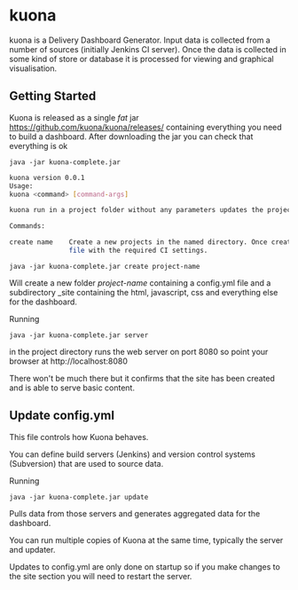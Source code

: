 kuona
=====

kuona is a Delivery Dashboard Generator. Input data is collected from a number of sources (initially Jenkins CI server).
Once the data is collected in some kind of store or database it is processed for viewing and graphical visualisation.

Getting Started
---------------

Kuona is released as a single _fat_ jar https://github.com/kuona/kuona/releases/ containing everything you need to build a dashboard. After downloading the jar you can check that everything is ok

	java -jar kuona-complete.jar

```bash
kuona version 0.0.1
Usage:
kuona <command> [command-args]

kuona run in a project folder without any parameters updates the project data by reading from the configured CI systems.

Commands:

create name    Create a new projects in the named directory. Once created you can update the config.yml
               file with the required CI settings.

```

	java -jar kuona-complete.jar create project-name

Will create a new folder _project-name_ containing a config.yml file and a subdirectory _site containing the html, javascript, css and everything else for the dashboard.

Running

	java -jar kuona-complete.jar server

in the project directory runs the web server on port 8080 so point your browser at http://localhost:8080

There won't be much there but it confirms that the site has been created and is able to serve basic content.

## Update config.yml

This file controls how Kuona behaves.

You can define build servers (Jenkins) and version control systems (Subversion) that are used to source data.

Running

	java -jar kuona-complete.jar update

Pulls data from those servers and generates aggregated data for the dashboard.

You can run multiple copies of Kuona at the same time, typically the server and updater.

Updates to config.yml are only done on startup so if you make changes to the site section you will need to restart the server.
